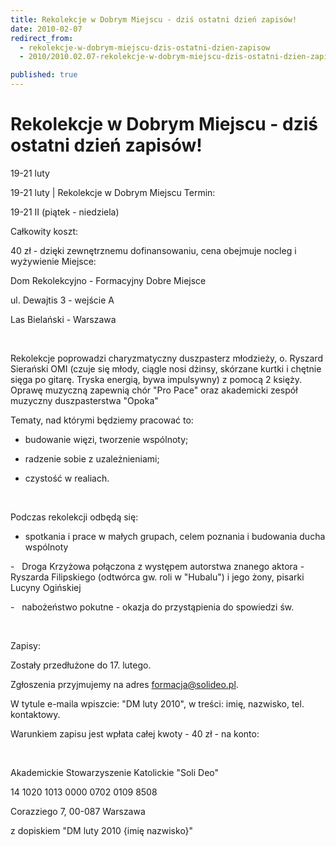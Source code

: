 ```yaml
---
title: Rekolekcje w Dobrym Miejscu - dziś ostatni dzień zapisów!
date: 2010-02-07
redirect_from: 
  - rekolekcje-w-dobrym-miejscu-dzis-ostatni-dzien-zapisow
  - 2010/2010.02.07-rekolekcje-w-dobrym-miejscu-dzis-ostatni-dzien-zapisow

published: true
---
```




# Rekolekcje w Dobrym Miejscu - dziś ostatni dzień zapisów!

<time>19-21 luty</time>

19-21 luty | 
Rekolekcje w Dobrym Miejscu
Termin:

19-21 II (piątek - niedziela)

Całkowity koszt:

40 zł - dzięki zewnętrznemu dofinansowaniu, cena obejmuje nocleg i wyżywienie
Miejsce:

Dom Rekolekcyjno - Formacyjny Dobre Miejsce

ul. Dewajtis 3 - wejście A

Las Bielański - Warszawa

&nbsp;

Rekolekcje poprowadzi charyzmatyczny duszpasterz młodzieży, o. Ryszard Sierański OMI (czuje się młody, ciągle nosi dżinsy, skórzane kurtki i chętnie sięga po gitarę. Tryska energią, bywa impulsywny) z pomocą 2 księży.
Oprawę muzyczną zapewnią chór "Pro Pace" oraz akademicki zespół muzyczny duszpasterstwa "Opoka"

Tematy, nad którymi będziemy pracować to:

- budowanie więzi, tworzenie wspólnoty;

- radzenie sobie z uzależnieniami;

- czystość w realiach.

&nbsp;

Podczas rekolekcji odbędą się:

- spotkania i prace w małych grupach, celem poznania i budowania ducha wspólnoty

-&nbsp;&nbsp; Droga Krzyżowa połączona z występem autorstwa znanego aktora - Ryszarda Filipskiego (odtwórca gw. roli w "Hubalu") i jego żony, pisarki Lucyny Ogińskiej

-&nbsp;&nbsp; nabożeństwo pokutne - okazja do przystąpienia do spowiedzi św.

&nbsp;

Zapisy:

Zostały przedłużone do 17. lutego.

Zgłoszenia 
przyjmujemy na adres formacja@solideo.pl.

W tytule e-maila wpiszcie: "DM luty 2010", w treści: imię, nazwisko, tel. kontaktowy.

Warunkiem zapisu jest wpłata całej kwoty - 40 zł - na konto:

&nbsp;

Akademickie Stowarzyszenie Katolickie "Soli Deo"

14 1020 1013 0000 0702 0109 8508

Corazziego 7, 00-087 Warszawa

z dopiskiem "DM luty 2010 {imię nazwisko}"



<!--CONTENT FROM OLD SERVER (jos before 2013): 19-21 luty | 
Rekolekcje w Dobrym Miejscu
Termin:

19-21 II (piątek - niedziela)

Całkowity koszt:

40 zł - dzięki zewnętrznemu dofinansowaniu, cena obejmuje nocleg i wyżywienie
Miejsce:

Dom Rekolekcyjno - Formacyjny Dobre Miejsce

ul. Dewajtis 3 - wejście A

Las Bielański - Warszawa

&nbsp;

Rekolekcje poprowadzi charyzmatyczny duszpasterz młodzieży, o. Ryszard Sierański OMI (czuje się młody, ciągle nosi dżinsy, skórzane kurtki i chętnie sięga po gitarę. Tryska energią, bywa impulsywny) z pomocą 2 księży.

Oprawę muzyczną zapewnią chór "Pro Pace" oraz akademicki zespół muzyczny duszpasterstwa "Opoka"

Tematy, nad którymi będziemy pracować to:

- budowanie więzi, tworzenie wspólnoty;

- radzenie sobie z uzależnieniami;

- czystość w realiach.

&nbsp;

Podczas rekolekcji odbędą się:

- spotkania i prace w małych grupach, celem poznania i budowania ducha wspólnoty

-&nbsp;&nbsp; Droga Krzyżowa połączona z występem autorstwa znanego aktora - Ryszarda Filipskiego (odtwórca gw. roli w "Hubalu") i jego żony, pisarki Lucyny Ogińskiej

-&nbsp;&nbsp; nabożeństwo pokutne - okazja do przystąpienia do spowiedzi św.

&nbsp;

Zapisy:

Zostały przedłużone do 17. lutego.

Zgłoszenia przyjmujemy na adres formacja@solideo.pl.

W tytule e-maila wpiszcie: "DM luty 2010", w treści: imię, nazwisko, tel. kontaktowy.

Warunkiem zapisu jest wpłata całej kwoty - 40 zł - na konto:

&nbsp;

Akademickie Stowarzyszenie Katolickie "Soli Deo"

14 1020 1013 0000 0702 0109 8508

Corazziego 7, 00-087 Warszawa

z dopiskiem "DM luty 2010 {imię nazwisko}"


-->

<!--{{json:{"created_date":"2010-02-07 14:48:51","publish_down":"0000-00-00 00:00:00","id":"860"}}}-->